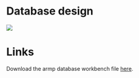 # Database design #

<img src='http://armp.googlecode.com/files/armp-db-UML.png' />

# Links #

Download the armp database workbench file [here](http://code.google.com/p/armp/downloads/list).